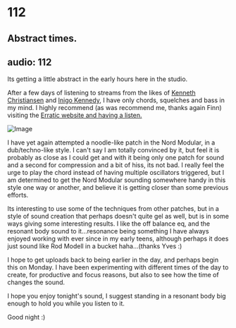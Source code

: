 # 112
## Abstract times.
audio: 112
---
Its getting a little abstract in the early hours here in the studio.

After a few days of listening to streams from the likes of <a href="http://www.erraticnyc.com/techno-podcast/kenneth-christiansen-set" title="Kenneth Christiansen" target="_blank">Kenneth Christiansen</a> and <a href="http://www.erraticnyc.com/techno-podcast/inigo-kennedy-live-extended-set" title="Inigo Kennedy" target="_blank">Inigo Kennedy</a>, I have only chords, squelches and bass in my mind. I highly recommend (as was recommend me, thanks again Finn) visiting the <a href="http://www.erraticnyc.com/" title="Erratic website and having a listen. ">Erratic website and having a listen.</a>

![Image](/assets/img/Snd-112.jpg)

I have yet again attempted a noodle-like patch in the Nord Modular, in a dub/techno-like style. I can't say I am totally convinced by it, but feel it is probably as close as I could get and with it being only one patch for sound and a second for compression and a bit of hiss, its not bad. I really feel the urge to play the chord instead of having multiple oscillators triggered, but I am determined to get the Nord Modular sounding somewhere handy in this style one way or another, and believe it is getting closer than some previous efforts.

Its interesting to use some of the techniques from other patches, but in a style of sound creation that perhaps doesn't quite gel as well, but is in some ways giving some interesting results. I like the off balance eq, and the resonant body sound to it…resonance being something I have always enjoyed working with ever since in my early teens, although perhaps it does just sound like Rod Modell in a bucket haha…(thanks Yves :) 

I hope to get uploads back to being earlier in the day, and perhaps begin this on Monday. I have been experimenting with different times of the day to create, for productive and focus reasons, but also to see how the time of changes the sound.

I hope you enjoy tonight's sound, I suggest standing in a resonant body big enough to hold you while you listen to it.

Good night :)